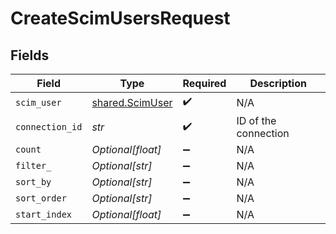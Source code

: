 # CreateScimUsersRequest


## Fields

| Field                                              | Type                                               | Required                                           | Description                                        |
| -------------------------------------------------- | -------------------------------------------------- | -------------------------------------------------- | -------------------------------------------------- |
| `scim_user`                                        | [shared.ScimUser](../../models/shared/scimuser.md) | :heavy_check_mark:                                 | N/A                                                |
| `connection_id`                                    | *str*                                              | :heavy_check_mark:                                 | ID of the connection                               |
| `count`                                            | *Optional[float]*                                  | :heavy_minus_sign:                                 | N/A                                                |
| `filter_`                                          | *Optional[str]*                                    | :heavy_minus_sign:                                 | N/A                                                |
| `sort_by`                                          | *Optional[str]*                                    | :heavy_minus_sign:                                 | N/A                                                |
| `sort_order`                                       | *Optional[str]*                                    | :heavy_minus_sign:                                 | N/A                                                |
| `start_index`                                      | *Optional[float]*                                  | :heavy_minus_sign:                                 | N/A                                                |